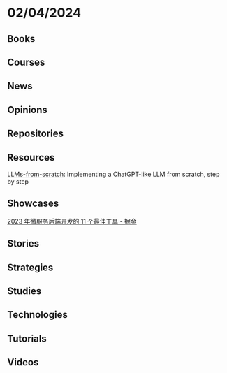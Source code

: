 # 02/04/2024

## Books

## Courses

## News

## Opinions

## Repositories

## Resources
[LLMs-from-scratch](https://github.com/rasbt/LLMs-from-scratch): Implementing a ChatGPT-like LLM from scratch, step by step

## Showcases
[2023 年微服务后端开发的 11 个最佳工具 - 掘金](https://juejin.cn/post/7277831840038502435)

## Stories

## Strategies

## Studies

## Technologies

## Tutorials

## Videos
